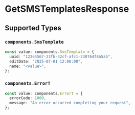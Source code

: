 # GetSMSTemplatesResponse


## Supported Types

### `components.SmsTemplate`

```typescript
const value: components.SmsTemplate = {
  uuid: "123e4567-23fb-42cf-afc1-230764f8a5ab",
  editDate: "2025-07-01 12:00:00",
  name: "<value>",
};
```

### `components.ErrorT`

```typescript
const value: components.ErrorT = {
  errorCode: 1000,
  message: "An error occurred completing your request",
};
```

